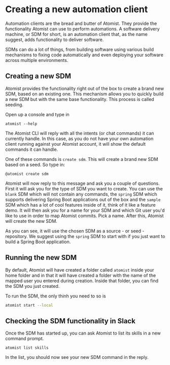 # Creating a new automation client

Automation clients are the bread and butter of Atomist. They provide the functionality Atomist can use to perform automations. A software delivery machine, or SDM for short, is an automation client that, as the name suggest, adds functionality to deliver software. 

SDMs can do a lot of things, from building software using various build mechanisms to fixing code automatically and even deploying your software across multiple environments.

## Creating a new SDM

Atomist provides the functionality right out of the box to create a brand new SDM, based on an existing one. This mechanism allows you to quickly build a new SDM but with the same base functionality. This process is called seeding.

Open up a console and type in

```
atomist --help
```

The Atomist CLI will reply with all the intents (or chat commands) it can currently handle. In this case, as you do not have your own automation client running against your Atomist account, it will show the default commands it can handle.

One of these commands is `create sdm`. This will create a brand new SDM based on a seed. So type in:

```
@atomist create sdm
```

Atomist will now reply to this message and ask you a couple of questions. First it will ask you for the type of SDM you want to create. You can use the `blank` SDM which will not contain any commands, the `spring` SDM which supports delivering Spring Boot applications out of the box and the `sample` SDM which has a lot of cool features inside of it, think of it like a feature demo. It will then ask you for a name for your SDM and which Git user you'd like to use in order to map Atomist commits. Pick a name. After this, Atomist will create the new SDM.

As you can see, it will use the chosen SDM as a source - or seed - repository. We suggest using the `spring` SDM to start with if you just want to build a Spring Boot application. 

<script src="https://asciinema.org/a/4JWYziFB9jQ9TNjGxBocmXCNA.js" id="asciicast-4JWYziFB9jQ9TNjGxBocmXCNA" async></script>

## Running the new SDM

By default, Atomist will have created a folder called `atomist` inside your home folder and in that it will have created a folder with the name of the mapped user you entered during creation. Inside that folder, you can find the SDM you just created.

To run the SDM, the only thinh you need to so is

``` bash
atomist start --local
```

<script src="https://asciinema.org/a/UEh6bj3GF6KhLpUg0yHLI9QVW.js" id="asciicast-UEh6bj3GF6KhLpUg0yHLI9QVW" async></script>

## Checking the SDM functionality in Slack

Once the SDM has started up, you can ask Atomist to list its skills in a new command prompt.

```
atomist list skills
```

In the list, you should now see your new SDM command in the reply.